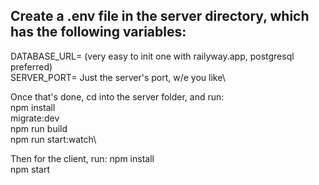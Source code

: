 ## Create a .env file in the server directory, which has the following variables:

DATABASE_URL= (very easy to init one with railyway.app, postgresql preferred)\
SERVER_PORT= Just the server's port, w/e you like\

Once that's done, cd into the server folder, and run:\
npm install\
migrate:dev\
npm run build\
npm run start:watch\

Then for the client, run:
npm install\
npm start
